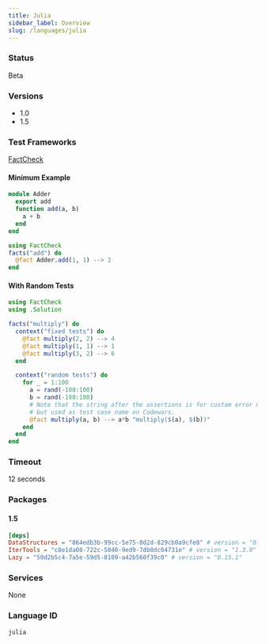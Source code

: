 ```yaml
---
title: Julia
sidebar_label: Overview
slug: /languages/julia
---
```



### Status

Beta

### Versions

- 1.0
- 1.5

### Test Frameworks

[FactCheck](https://github.com/JuliaArchive/FactCheck.jl)

#### Minimum Example
```julia
module Adder
  export add
  function add(a, b)
    a + b
  end
end
```
```julia
using FactCheck
facts("add") do
  @fact Adder.add(1, 1) --> 2
end
```

#### With Random Tests
```julia
using FactCheck
using .Solution

facts("multiply") do
  context("fixed tests") do
    @fact multiply(2, 2) --> 4
    @fact multiply(1, 1) --> 1
    @fact multiply(3, 2) --> 6
  end

  context("random tests") do
    for _ = 1:100
      a = rand(-100:100)
      b = rand(-100:100)
      # Note that the string after the assertions is for custom error message,
      # but used as test case name on Codewars.
      @fact multiply(a, b) --> a*b "multiply($(a), $(b))"
    end
  end
end
```

### Timeout
12 seconds

### Packages
#### 1.5
```toml
[deps]
DataStructures = "864edb3b-99cc-5e75-8d2d-829cb0a9cfe8" # version = "0.18.9"
IterTools = "c8e1da08-722c-5040-9ed9-7db0dc04731e" # version = "1.3.0"
Lazy = "50d2b5c4-7a5e-59d5-8109-a42b560f39c0" # version = "0.15.1"
```

### Services
None

### Language ID

`julia`
